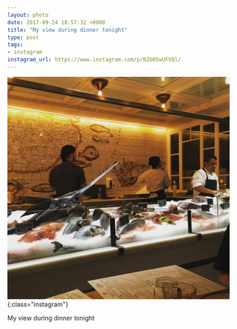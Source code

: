 ```yaml
---
layout: photo
date: 2017-09-24 18:57:32 +0000
title: "My view during dinner tonight"
type: post
tags:
- instagram
instagram_url: https://www.instagram.com/p/BZb0SwUFVQl/
---
```


![Instagram - BZb0SwUFVQl](/img/BZb0SwUFVQl.jpg){:class="instagram"}

My view during dinner tonight
